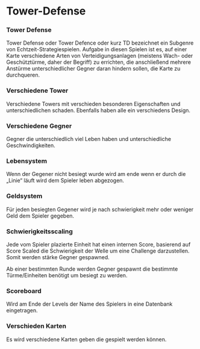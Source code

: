 # Tower-Defense

### Tower Defense

Tower Defense oder Tower Defence oder kurz TD bezeichnet ein Subgenre von Echtzeit-Strategiespielen. Aufgabe in diesen Spielen ist es, auf einer Karte verschiedene Arten von Verteidigungsanlagen (meistens Wach- oder Geschütztürme, daher der Begriff) zu errichten, die anschließend mehrere Anstürme unterschiedlicher Gegner daran hindern sollen, die Karte zu durchqueren.

### **Verschiedene Tower**

Verschiedene Towers mit verschieden besonderen Eigenschaften und unterschiedlichen schaden. Ebenfalls haben alle ein verschiedens Design.

### **Verschiedene Gegner**

Gegner die unterschiedlich viel Leben haben und unterschiedliche Geschwindigkeiten.

### **Lebensystem**

Wenn der Gegener nicht besiegt wurde wird am ende wenn er durch die „Linie“ läuft wird dem Spieler leben abgezogen.

### **Geldsystem**

Für jeden besiegten Gegener wird je nach schwierigkeit mehr oder weniger Geld dem Spieler gegeben.

### Schwierigkeitsscaling

Jede vom Spieler plazierte Einheit hat einen internen Score, basierend auf Score Scaled die Schwierigkeit der Welle um eine Challenge darzustellen. Somit werden stärke Gegner gespawned.

Ab einer bestimmten Runde werden Gegner gespawnt die bestimmte Türme/Einheiten benötigt um besiegt zu werden.

### Scoreboard

Wird am Ende der Levels der Name des Spielers in eine Datenbank eingetragen. 

### Verschieden Karten

Es wird verschiedene Karten geben die gespielt werden können.

